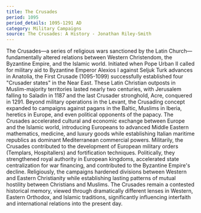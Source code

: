 ```yaml
---
title: The Crusades
period: 1095
period_details: 1095-1291 AD
category: Military Campaigns
source: The Crusades: A History - Jonathan Riley-Smith
---
```

The Crusades—a series of religious wars sanctioned by the Latin Church—fundamentally altered relations between Western Christendom, the Byzantine Empire, and the Islamic world. Initiated when Pope Urban II called for military aid to Byzantine Emperor Alexios I against Seljuk Turk advances in Anatolia, the First Crusade (1095-1099) successfully established four "Crusader states" in the Near East. These Latin Christian outposts in Muslim-majority territories lasted nearly two centuries, with Jerusalem falling to Saladin in 1187 and the last Crusader stronghold, Acre, conquered in 1291. Beyond military operations in the Levant, the Crusading concept expanded to campaigns against pagans in the Baltic, Muslims in Iberia, heretics in Europe, and even political opponents of the papacy. The Crusades accelerated cultural and economic exchange between Europe and the Islamic world, introducing Europeans to advanced Middle Eastern mathematics, medicine, and luxury goods while establishing Italian maritime republics as dominant Mediterranean commercial powers. Militarily, the Crusades contributed to the development of European military orders (Templars, Hospitallers) and fortification techniques. Politically, they strengthened royal authority in European kingdoms, accelerated state centralization for war financing, and contributed to the Byzantine Empire's decline. Religiously, the campaigns hardened divisions between Western and Eastern Christianity while establishing lasting patterns of mutual hostility between Christians and Muslims. The Crusades remain a contested historical memory, viewed through dramatically different lenses in Western, Eastern Orthodox, and Islamic traditions, significantly influencing interfaith and international relations into the present day. 